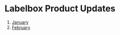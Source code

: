 # Labelbox Product Updates

1. [January](https://january-pjlzzppcfi.now.sh)
2. [February](https://february-wlayjxdpco.now.sh/)
